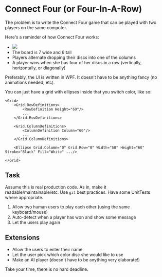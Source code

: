 # Connect Four (or Four-In-A-Row)

The problem is to write the Connect Four game that can be played with two players on the same computer.
  
Here's a reminder of how Connect Four works:

* ![](http://upload.wikimedia.org/wikipedia/commons/a/ad/Connect_Four.gif)
* The board is 7 wide and 6 tall
* Players alternate dropping their discs into one of the columns
* A player wins when she has four of her discs in a row (vertically, horizontally, or diagonally)

Preferably, the UI is written in WPF. It doesn't have to be anything fancy (no animations needed, etc).

You can just have a grid with ellipses inside that you switch color, like so:

```
<Grid>
	<Grid.RowDefinitions>
		<RowDefinition Height="60"/>
		...
	</Grid.RowDefinitions>

	<Grid.ColumnDefinitions>
		<ColumnDefinition Column="60"/>
		...
	</Grid.ColumnDefinitions>
	
	<Ellipse Grid.Column="0" Grid.Row="0" Width="60" Height="60" Stroke="Black" Fill="White" .../>
	...
</Grid>
```

## Task
Assume this is real production code. As in, make it readable/maintainable/etc.
Use `git` best practices. 
Have some UnitTests where appropriate.

1. Allow two human users to play each other (using the same keyboard/mouse)
2. Auto-detect when a player has won and show some message
3. Let the users play again 

## Extensions
* Allow the users to enter their name
* Let the user pick which color disc she would like to use
* Make an AI player (doesn't have to be anything very elaborate!)

Take your time, there is no hard deadline. 
